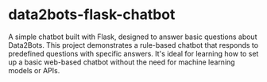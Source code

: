 # data2bots-flask-chatbot
A simple chatbot built with Flask, designed to answer basic questions about Data2Bots. This project demonstrates a rule-based chatbot that responds to predefined questions with specific answers. It's ideal for learning how to set up a basic web-based chatbot without the need for machine learning models or APIs.
